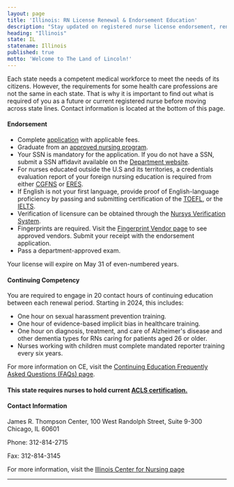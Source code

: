 ```yaml
---
layout: page
title: 'Illinois: RN License Renewal & Endorsement Education'
description: "Stay updated on registered nurse license endorsement, renewal, and continuing education in Illinois. Ensure the longevity of your nursing profession."
heading: "Illinois"
state: IL
statename: Illinois
published: true
motto: 'Welcome to The Land of Lincoln!'
---
```


Each state needs a competent medical workforce to meet the needs of its citizens. However, the requirements for some health care professions are not the same in each state. That is why it is important to find out what is required of you as a future or current registered nurse before moving across state lines. Contact information is located at the bottom of this page.

#### Endorsement

- Complete [application](https://www.idfpr.com/Renewals/Apply/Forms/RN-EN.pdf) with applicable fees.
- Graduate from an [approved nursing program](https://www.idfpr.com/renewals/ssn_afft.pdf).
- Your SSN is mandatory for the application. If you do not have a SSN, submit a SSN affidavit available on the [Department website](https://www.idfpr.com/renewals/ssn_afft.pdf).
- For nurses educated outside the U.S and its territories, a credentials evaluation report of your foreign nursing education is required from either [CGFNS](https://www.cgfns.org/) or [ERES](https://www.eres.com/).
- If English is not your first language, provide proof of English-language proficiency by passing and submitting certification of the [TOEFL](https://www.ets.org/toefl.html), or the [IELTS](https://www.ielts.org/).
- Verification of licensure can be obtained through the [Nursys Verification System](https://www.nursys.com/).
- Fingerprints are required. Visit the [Fingerprint Vendor page](https://www.idfpr.com/LicenseLookUp/fingerprintlist.asp) to see approved vendors. Submit your receipt with the endorsement application.
- Pass a department-approved exam.

Your license will expire on May 31 of even-numbered years.

#### Continuing Competency

You are required to engage in 20 contact hours of continuing education between each renewal period. Starting in 2024, this includes:
- One hour on sexual harassment prevention training.
- One hour of evidence-based implicit bias in healthcare training.
- One hour on diagnosis, treatment, and care of Alzheimer's disease and other dementia types for RNs caring for patients aged 26 or older.
- Nurses working with children must complete mandated reporter training every six years.

For more information on CE, visit the [Continuing Education Frequently Asked Questions (FAQs) page](https://nursing.illinois.gov/PDF/2015-04_IL_RN_CE_Relicensure_FAQ.pdf).

#### This state requires nurses to hold current [ACLS certification.](https://www.acls.net/illinois-acls-pals-bls)

#### Contact Information

James R. Thompson Center, 100 West Randolph Street, Suite 9-300
Chicago, IL 60601

Phone: 312-814-2715

Fax: 312-814-3145

For more information, visit the [Illinois Center for Nursing
page](https://nursing.illinois.gov/)

* * * * *
